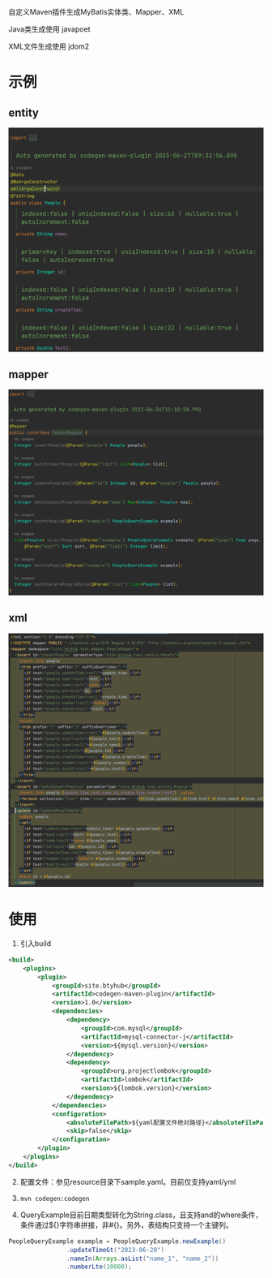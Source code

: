 自定义Maven插件生成MyBatis实体类、Mapper、XML

Java类生成使用 javapoet

XML文件生成使用 jdom2

# 示例
## entity
![](doc/image/entity.png)
## mapper
![](doc/image/mapper.png)
## xml
![](doc/image/xml.png)


# 使用
1. 引入build
```xml
<build>
    <plugins>
        <plugin>
            <groupId>site.btyhub</groupId>
            <artifactId>codegen-maven-plugin</artifactId>
            <version>1.0</version>
            <dependencies>
                <dependency>
                    <groupId>com.mysql</groupId>
                    <artifactId>mysql-connector-j</artifactId>
                    <version>${mysql.version}</version>
                </dependency>
                <dependency>
                    <groupId>org.projectlombok</groupId>
                    <artifactId>lombok</artifactId>
                    <version>${lombok.version}</version>
                </dependency>
            </dependencies>
            <configuration>
                <absoluteFilePath>${yaml配置文件绝对路径}</absoluteFilePath>
                <skip>false</skip>
            </configuration>
        </plugin>
    </plugins>
</build>
```

2. 配置文件：参见resource目录下sample.yaml。目前仅支持yaml/yml

3.  `mvn codegen:codegen`
4. QueryExample目前日期类型转化为String.class，且支持and的where条件，条件通过${}字符串拼接，非#{}。另外，表结构只支持一个主键列。
```java
PeopleQueryExample example = PeopleQueryExample.newExample()
                .updateTimeGt("2023-06-20")
                .nameIn(Arrays.asList("name_1", "name_2"))
                .numberLte(10000);
```
